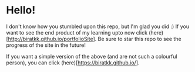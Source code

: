 # Hello!

I don't know how you stumbled upon this repo, but I'm glad you did :) If you want to see the end product of my learning upto now click (here)[http://biratkk.github.io/portfolioSite]. Be sure to star this repo to see the progress of the site in the future!

If you want a simple version of the above (and are not such a colourful person), you can click (here)[https://biratkk.github.io/].
